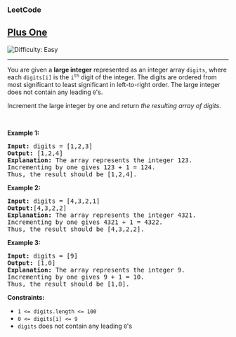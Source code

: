 <body>
    <h3>LeetCode</h3>
    <h2><a href="https://leetcode.com/problems/plus-one/description/">Plus One</a></h2> 
    <img src='https://img.shields.io/badge/Difficulty-Easy-brightgreen' alt='Difficulty: Easy' /><hr>
    <p>You are given a <strong>large integer</strong> represented as an integer array <code>digits</code>, where each <code>digits[i]</code> is the <code>i<sup>th</sup></code> digit of the integer. The digits are ordered from most significant to least significant in left-to-right order. The large integer does not contain any leading <code>0</code>'s.</p>
    <p>Increment the large integer by one and return <em>the resulting array of digits</em>.</p>

<p>&nbsp;</p>
<p><strong class="example">Example 1:</strong></p>
<pre>
<strong>Input:</strong> digits = [1,2,3]
<strong>Output:</strong> [1,2,4]
<strong>Explanation:</strong> The array represents the integer 123.
Incrementing by one gives 123 + 1 = 124.
Thus, the result should be [1,2,4].
</pre>

<p><strong class="example">Example 2:</strong></p>
<pre>
<strong>Input:</strong> digits = [4,3,2,1]
<strong>Output:</strong>[4,3,2,2]
<strong>Explanation:</strong> The array represents the integer 4321.
Incrementing by one gives 4321 + 1 = 4322.
Thus, the result should be [4,3,2,2].
</pre>

<p><strong class="example">Example 3:</strong></p>
<pre>
<strong>Input:</strong> digits = [9]
<strong>Output:</strong> [1,0]
<strong>Explanation:</strong> The array represents the integer 9.
Incrementing by one gives 9 + 1 = 10.
Thus, the result should be [1,0].
</pre>

<p><strong class="Constraints:">Constraints:</strong></p>
<ul>
    <li><code>1 <= digits.length <= 100</code></li>
    <li><code>0 <= digits[i] <= 9</code></li>
    <li><code>digits</code> does not contain any leading <code>0</code>'s</li>
</ul>

</body>
</html>
